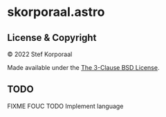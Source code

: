 # skorporaal.astro

## License & Copyright

© 2022 Stef Korporaal

Made available under the [The 3-Clause BSD License](https://opensource.org/licenses/BSD-3-Clause).

## TODO

FIXME FOUC
TODO Implement language
